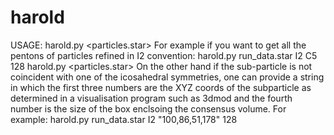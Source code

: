 # harold
USAGE:
harold.py <particles.star> <global symmetry> <subsymmetry>  <distance to subparticle>
For example if you want to get all the pentons of particles refined in I2 convention:
harold.py run_data.star I2 C5 128
harold.py <particles.star> <global symmetry>  <custom vector with box size> <distance to subparticle>
On the other hand if the sub-particle is not coincident with one of
the icosahedral symmetries, one can provide a string in which the
first three numbers are the XYZ coords of the subparticle as determined
in a visualisation program such as 3dmod and the fourth number is
the size of the box enclsoing the consensus volume.
For example: harold.py run_data.star I2 "100,86,51,178" 128
